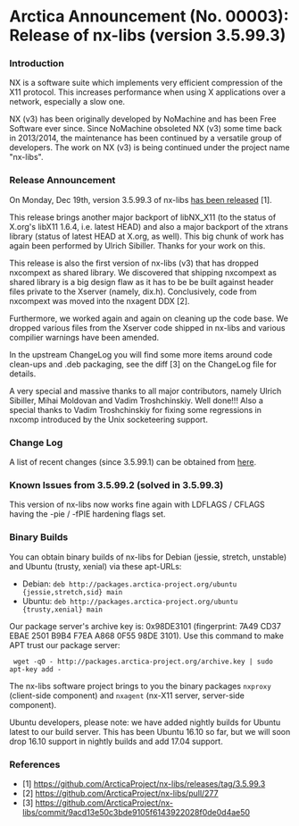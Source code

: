# Arctica Announcement (No. 00003): Release of nx-libs (version 3.5.99.3)

### Introduction

NX is a software suite which implements very efficient compression of the
X11 protocol. This increases performance when using X applications over a
network, especially a slow one.

NX (v3) has been originally developed by NoMachine and has been Free
Software ever since. Since NoMachine obsoleted NX (v3) some time back in
2013/2014, the maintenance has been continued by a versatile group of
developers. The work on NX (v3) is being continued under the project name
"nx-libs".

### Release Announcement

On Monday, Dec 19th, version 3.5.99.3 of nx-libs [has been released](https://github.com/ArcticaProject/nx-libs/releases/tag/3.5.99.3) [1].

This release brings another major backport of libNX_X11 (to the status of X.org's libX11 1.6.4, i.e. latest HEAD) and also a major backport of the xtrans library (status of latest HEAD at X.org, as well). This big chunk of work has again been performed by Ulrich Sibiller. Thanks for your work on this.

This release is also the first version of nx-libs (v3) that has dropped nxcompext as shared library. We discovered that shipping nxcompext as shared library is a big design flaw as it has to be be built against header files private to the Xserver (namely, dix.h). Conclusively, code from nxcompext was moved into the nxagent DDX [2].

Furthermore, we worked again and again on cleaning up the code base. We dropped various files from the Xserver code shipped in nx-libs and various compilier warnings have been amended.

In the upstream ChangeLog you will find some more items around code clean-ups and .deb packaging, see the diff [3] on the ChangeLog file for details. 

A very special and massive thanks to all major contributors, namely Ulrich Sibiller, Mihai Moldovan and Vadim Troshchinskiy. Well done!!! Also a special thanks to Vadim Troshchinskiy for fixing some regressions in nxcomp introduced by the Unix socketeering support.

### Change Log

A list of recent changes (since 3.5.99.1) can be obtained from [here](https://github.com/ArcticaProject/nx-libs/commit/29e29342ee73fcd52d3b67bebb4fc7e84df898fd).

### Known Issues from 3.5.99.2 (solved in 3.5.99.3)

This version of nx-libs now works fine again with LDFLAGS / CFLAGS having the -pie / -fPIE hardening flags set.

### Binary Builds

You can obtain binary builds of nx-libs for Debian (jessie, stretch, unstable) and Ubuntu (trusty, xenial) via these apt-URLs:

  * Debian: ``deb http://packages.arctica-project.org/ubuntu {jessie,stretch,sid} main``
  * Ubuntu: ``deb http://packages.arctica-project.org/ubuntu {trusty,xenial} main``

Our package server's archive key is: 0x98DE3101 (fingerprint: 7A49 CD37 EBAE 2501 B9B4  F7EA A868 0F55 98DE 3101). Use this command to make APT trust our package server:

     wget -qO - http://packages.arctica-project.org/archive.key | sudo apt-key add -

The nx-libs software project brings to you the binary packages ``nxproxy`` (client-side component) and ``nxagent`` (nx-X11 server, server-side component).

Ubuntu developers, please note: we have added nightly builds for Ubuntu latest to our build server. This has been Ubuntu 16.10 so far, but we will soon drop 16.10 support in nightly builds and add 17.04 support. 

### References

 - [1] https://github.com/ArcticaProject/nx-libs/releases/tag/3.5.99.3
 - [2] https://github.com/ArcticaProject/nx-libs/pull/277
 - [3] https://github.com/ArcticaProject/nx-libs/commit/9acd13e50c3bde9105f6143922028f0de0d4ae50
